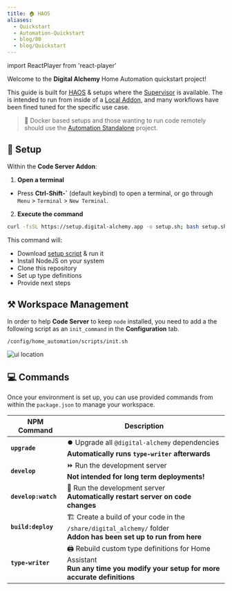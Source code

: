 ```yaml
---
title: 🏠 HAOS
aliases:
  - Quickstart
  - Automation-Quickstart
  - blog/00
  - blog/Quickstart
---
```

import ReactPlayer from 'react-player'

Welcome to the **Digital Alchemy** Home Automation quickstart project!

This guide is built for [HAOS](https://developers.home-assistant.io/docs/operating-system/) & setups where the [Supervisor](https://developers.home-assistant.io/docs/supervisor/) is available.
The is intended to run from inside of a [Local Addon](/docs/home-automation/quickstart/automation-quickstart/addon), and many workflows have been fined tuned for the specific use case.

> 🦺 Docker based setups and those wanting to run code remotely should use the [Automation Standalone](https://github.com/Digital-Alchemy-TS/automation-standalone) project.

## 🚀 Setup

Within the **Code Server Addon**:

1. **Open a terminal**
  - Press **Ctrl-Shift-\`** (default keybind) to open a terminal, or go through `Menu` > `Terminal` > `New Terminal`.
2. **Execute the command**

```bash
curl -fsSL https://setup.digital-alchemy.app -o setup.sh; bash setup.sh
```

This command will:

- Download [setup script](https://raw.githubusercontent.com/Digital-Alchemy-TS/automation-quickstart/main/scripts/setup.sh) & run it
- Install NodeJS on your system
- Clone this repository
- Set up type definitions
- Provide next steps

<ReactPlayer playing controls url='/haos_quickstart.mp4' playing={false} />


## ⚒️ Workspace Management

In order to help **Code Server** to keep `node` installed, you need to add a the following script as an `init_command` in the **Configuration** tab.

```bash
/config/home_automation/scripts/init.sh
```

![ui location](/img/init_command.png)

## 💻 Commands

Once your environment is set up, you can use provided commands from within the `package.json` to manage your workspace.

| NPM Command | Description |
| ---- | ---- |
| **`upgrade`** | ⏺️ Upgrade all `@digital-alchemy` dependencies<br />**Automatically runs `type-writer` afterwards** |
| **`develop`** | ⏩ Run the development server<br />**Not intended for long term deployments!** |
| **`develop:watch`** | 👀 Run the development server<br />**Automatically restart server on code changes** |
| **`build:deploy`** | 🏗️ Create a build of your code in the `/share/digital_alchemy/` folder<br />**Addon has been set up to run from here** |
| **`type-writer`** | 🖨️ Rebuild custom type definitions for Home Assistant<br />**Run any time you modify your setup for more accurate definitions** |
